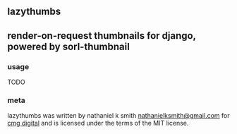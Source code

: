lazythumbs
----------

## render-on-request thumbnails for django, powered by sorl-thumbnail

### usage

TODO

### meta

lazythumbs was written by nathaniel k smith <nathanielksmith@gmail.com> for
[cmg digital](http://cmgdigital.com/) and is licensed under the terms of the
MIT license.

